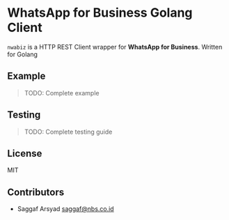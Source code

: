 # WhatsApp for Business Golang Client

`nwabiz` is a HTTP REST Client wrapper for **WhatsApp for Business**. Written for Golang

## Example

> TODO: Complete example

## Testing

> TODO: Complete testing guide

## License

MIT

## Contributors

- Saggaf Arsyad <saggaf@nbs.co.id>
